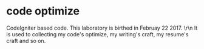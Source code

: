 # code optimize
CodeIgniter based code.
This laboratory is birthed in Februay 22 2017. \r\n It is used to collecting my code's optimize, my writing's craft, my resume's craft and so on.
